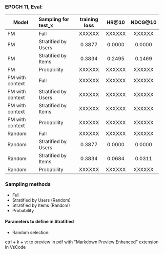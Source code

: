 ### EPOCH 11, Eval:

| Model            |      Sampling for test_x       |  training loss  |  HR@10    |   NDCG@10 |  
|----------        |:-------------                  |   :------:      |   :------:|   :------:|  
|  FM              |  Full                          |     XXXXXX      |   XXXXXX  |   XXXXXX  |  
|  FM              |  Stratified by Users           |     0.3877      |   0.0000  |   0.0000  |  
|  FM              |  Stratified by Items           |     0.3834      |   0.2495  |   0.1469  |  
|  FM              |  Probability                   |     XXXXXX      |   XXXXXX  |   XXXXXX  |  
|  FM with context |  Full                          |     XXXXXX      |   XXXXXX  |   XXXXXX  |  
|  FM with context |  Stratified by Users           |     XXXXXX      |   XXXXXX  |   XXXXXX  |  
|  FM with context |  Stratified by Items           |     XXXXXX      |   XXXXXX  |   XXXXXX  |  
|  FM with context |  Probability                   |     XXXXXX      |   XXXXXX  |   XXXXXX  |  
|  Random          |  Full                          |     XXXXXX      |   XXXXXX  |   XXXXXX  |  
|  Random          |  Stratified by Users           |     0.3877      |   0.0000  |   0.0000  |  
|  Random          |  Stratified by Items           |     0.3834      |   0.0684  |   0.0311  |  
|  Random          |  Probability                   |     XXXXXX      |   XXXXXX  |   XXXXXX  |  

### Sampling methods
* Full
* Stratified by Users (Random)
* Stratified by Items (Random)
* Probability
  
#### Parameters to define in Stratified
* Random selection: 

ctrl + k + v: to preview in pdf with "Markdown Preview Enhanced" extension in VsCode

